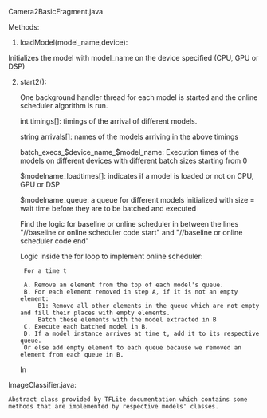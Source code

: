 
Camera2BasicFragment.java

Methods:

1. loadModel(model_name,device):

Initializes the model with model_name on the device specified (CPU, GPU or DSP)

2. start2():
	
	One background handler thread for each model is started and the online scheduler algorithm is run.

	int timings[]: timings of the arrival of different models.
	

	string arrivals[]: names of the models arriving in the above timings


	batch_execs_$device_name_$model_name: Execution times of the models on different devices with different batch sizes starting from 0

	$modelname_loadtimes[]: indicates if a model is loaded or not on CPU, GPU or DSP

	$modelname_queue: a queue for different models initialized with size = wait time before they are to be batched and executed
	
	Find the logic for baseline or online scheduler in between the lines "//baseline or online scheduler code start" and "//baseline or online scheduler code end"

	Logic inside the for loop to implement online scheduler:

		For a time t

		A. Remove an element from the top of each model's queue.
		B. For each element removed in step A, if it is not an empty element:
			B1: Remove all other elements in the queue which are not empty and fill their places with empty elements.
			Batch these elements with the model extracted in B
		C. Execute each batched model in B.
		D. If a model instance arrives at time t, add it to its respective queue.
		Or else add empty element to each queue because we removed an element from each queue in B.
	
	In 

ImageClassifier.java:
	
	Abstract class provided by TFLite documentation which contains some methods that are implemented by respective models' classes.

